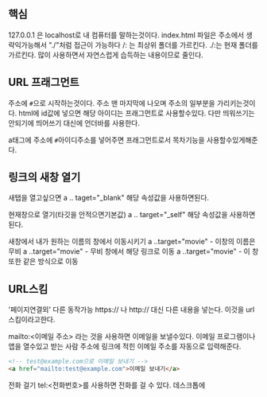 ## 핵심
127.0.0.1 은 localhost로 내 컴퓨터를 말하는것이다.
index.html 파일은 주소에서 생략익가능해서 "./"처럼 접근이 가능하다
/: 는 최상위 폴더를 가르킨다.
./:는 현재 폴더를 가르킨다.
많이 사용하면서 자연스럽게 습득하는 내용이므로 줄인다.

## URL 프래그먼트
주소에 `#`으로 시작하는것이다. 주소 맨 마지막에 나오며 주소의 일부분을 가리키는것이다.
html에 id값에 넣으면 해당 아이디는 프래그먼트로 사용할수있다.
다만 띄워쓰기는 안되기에 띄어쓰기 대신에 언더바를 사용한다.

a태그에 주소에 `#`아이디주소를 넣어주면 프래그먼트로서 목차기능을 사용할수있게해준다.

## 링크의 새창 열기
새탭을 열고싶으면
a .. taget="\_blank" 해당 속성값을 사용하면된다.

현재창으로 열기(타깃을 안적으면기본값)
a .. target="\_self" 해당 속성값을 사용하면된다.

새창에서 내가 원하는 이름의 창에서 이동시키기
a ..target="movie" - 이창의 이름은 무비
a ..target="movie" - 무비 창에서 해당 링크로 이동
a ..target="movie" - 이 창또한 같은 방식으로 이동

## URL스킴
'페이지연결외' 다른 동작가능 https:// 나 http:// 대신 다른 내용을 넣는다. 이것을 url스킴이라고한다.

mailto:<이메일 주소> 라는 것을 사용하면 이메일을 보낼수있다. 이메일 프로그램이나 앱을 열수있고 받는 사람 주소에 링크에 적힌 이메일 주소를 자동으로 입력해준다.
```HTML
<!-- test@example.com으로 이메일 보내기 -->
<a href="mailto:test@example.com">이메일 보내기</a>
```

전화 걸기 tel:<전화번호>를 사용하면 전화를 걸 수 있다. 데스크톱에